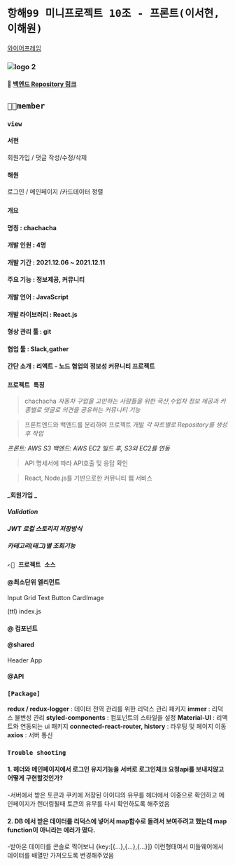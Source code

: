 # `항해99 미니프로젝트 10조 - 프론트(이서현, 이해원)`
[와이어프레임](https://www.figma.com/file/UPBOgboo2mtCfwmDL3sJSO/Untitled?node-id=0%3A1) 

### ![logo 2](https://user-images.githubusercontent.com/90237570/145667526-0c8e918f-b7ef-4edb-b38d-3fcaab878b37.png)



#### 👀 [백엔드 Repository 링크](https://github.com/kwak9898/ChaChaCha_Back_end)

## `🙌🏻member`

### `view`
#### 서현
 회원가입 / 댓글 작성/수정/삭제 
#### 해원
로그인 / 메인페이지 /카드데이터 정렬

### `개요`
#### 명칭 : chachacha
#### 개발 인원 : 4명
#### 개발 기간 : 2021.12.06 ~ 2021.12.11
#### 주요 기능 : 정보제공, 커뮤니티
#### 개발 언어 : JavaScript
#### 개발 라이브러리 : React.js
#### 형상 관리 툴 : git
#### 협업 툴 : Slack,gather
#### 간단 소개 : 리액트 - 노드 협업의 정보성 커뮤니티 프로젝트


### `프로젝트 특징`
> chachacha
_자동차 구입을 고민하는 사람들을 위한 국산,수입차 정보 제공과 카종별로 댓글로 의견을 공유하는 커뮤니티 기능_

> 프론트엔드와 백엔드를 분리하여 프로젝트 개발
_각 파트별로 Repository를 생성 후 작업_

_프론트: AWS S3_
_백엔드: AWS EC2_
_빌드 후, S3와 EC2를 연동_

> API 명세서에 따라 API호출 및 응답 확인

> React, Node.js를 기반으로한 커뮤니티 웹 서비스

#### _회원가입 _
#### _Validation_
#### _JWT 로컬 스토리지 저장방식_
#### _카테고리(태그)별 조회기능_

### `✍🏻 프로젝트 소스`

#### @최소단위 엘리먼트

Input
Grid
Text
Button 
CardImage

(ttl) index.js

#### @ 컴포넌트



#### @shared
Header
App

#### @API


### `[Package]`
**redux / redux-logger** : 데이터 전역 관리를 위한 리덕스 관리 패키지
**immer** : 리덕스 불변성 관리
**styled-components** : 컴포넌트의 스타일을 설정
**Material-UI** : 리액트와 연동되는 ui 패키지
**connected-react-router, history** : 라우팅 및 페이지 이동
**axios** : 서버 통신

### `Trouble shooting`

#### 1. 헤더와 메인페이지에서 로그인 유지기능을 서버로 로그인체크 요청api를 보내지않고 어떻게 구현할것인가?
 -서버에서 받은 토큰과 쿠키에 저장된 아이디의 유무를 헤더에서 이중으로 확인하고 메인페이지가 렌더링될때 토큰의 유무를 다시 확인하도록 해주었음

#### 2. DB 에서 받은 데이터를 리덕스에 넣어서 map함수로 돌려서 보여주려고 했는데 map function이 아니라는 에러가 떴다.
-받아온 데이터를 콘솔로 찍어보니 {key:[{…},{…},{…}]} 이런형태여서 미들웨어에서 데이터를  배열만 가져오도록 변경해주었음
